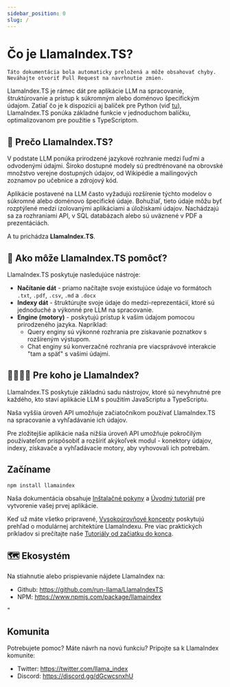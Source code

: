 ```yaml
---
sidebar_position: 0
slug: /
---
```


# Čo je LlamaIndex.TS?

`Táto dokumentácia bola automaticky preložená a môže obsahovať chyby. Neváhajte otvoriť Pull Request na navrhnutie zmien.`

LlamaIndex.TS je rámec dát pre aplikácie LLM na spracovanie, štruktúrovanie a prístup k súkromným alebo doménovo špecifickým údajom. Zatiaľ čo je k dispozícii aj balíček pre Python (viď [tu](https://docs.llamaindex.ai/en/stable/)), LlamaIndex.TS ponúka základné funkcie v jednoduchom balíčku, optimalizovanom pre použitie s TypeScriptom.

## 🚀 Prečo LlamaIndex.TS?

V podstate LLM ponúka prirodzené jazykové rozhranie medzi ľuďmi a odvodenými údajmi. Široko dostupné modely sú predtrénované na obrovské množstvo verejne dostupných údajov, od Wikipédie a mailingových zoznamov po učebnice a zdrojový kód.

Aplikácie postavené na LLM často vyžadujú rozšírenie týchto modelov o súkromné alebo doménovo špecifické údaje. Bohužiaľ, tieto údaje môžu byť rozptýlené medzi izolovanými aplikáciami a úložiskami údajov. Nachádzajú sa za rozhraniami API, v SQL databázach alebo sú uväznené v PDF a prezentáciách.

A tu prichádza **LlamaIndex.TS**.

## 🦙 Ako môže LlamaIndex.TS pomôcť?

LlamaIndex.TS poskytuje nasledujúce nástroje:

- **Načítanie dát** - priamo načítajte svoje existujúce údaje vo formátoch `.txt`, `.pdf`, `.csv`, `.md` a `.docx`
- **Indexy dát** - štruktúrujte svoje údaje do medzi-reprezentácií, ktoré sú jednoduché a výkonné pre LLM na spracovanie.
- **Engine (motory)** - poskytujú prístup k vašim údajom pomocou prirodzeného jazyka. Napríklad:
  - Query enginy sú výkonné rozhrania pre získavanie poznatkov s rozšíreným výstupom.
  - Chat enginy sú konverzačné rozhrania pre viacsprávové interakcie "tam a späť" s vašimi údajmi.

## 👨‍👩‍👧‍👦 Pre koho je LlamaIndex?

LlamaIndex.TS poskytuje základnú sadu nástrojov, ktoré sú nevyhnutné pre každého, kto staví aplikácie LLM s použitím JavaScriptu a TypeScriptu.

Naša vyššia úroveň API umožňuje začiatočníkom používať LlamaIndex.TS na spracovanie a vyhľadávanie ich údajov.

Pre zložitejšie aplikácie naša nižšia úroveň API umožňuje pokročilým používateľom prispôsobiť a rozšíriť akýkoľvek modul - konektory údajov, indexy, získavače a vyhľadávacie motory, aby vyhovovali ich potrebám.

## Začíname

`npm install llamaindex`

Naša dokumentácia obsahuje [Inštalačné pokyny](./installation.md) a [Úvodný tutoriál](./starter.md) pre vytvorenie vašej prvej aplikácie.

Keď už máte všetko pripravené, [Vysokoúrovňové koncepty](./concepts.md) poskytujú prehľad o modulárnej architektúre LlamaIndexu. Pre viac praktických príkladov si prečítajte naše [Tutoriály od začiatku do konca](./end_to_end.md).

## 🗺️ Ekosystém

Na stiahnutie alebo prispievanie nájdete LlamaIndex na:

- Github: https://github.com/run-llama/LlamaIndexTS
- NPM: https://www.npmjs.com/package/llamaindex

"

## Komunita

Potrebujete pomoc? Máte návrh na novú funkciu? Pripojte sa k LlamaIndex komunite:

- Twitter: https://twitter.com/llama_index
- Discord: https://discord.gg/dGcwcsnxhU

